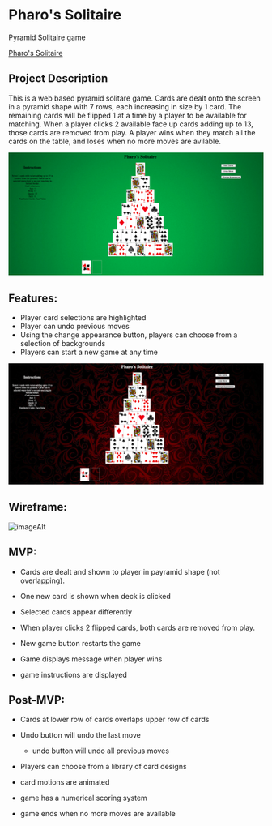 # Pharo's Solitaire
Pyramid Solitaire game

[Pharo's Solitaire](https://nickl72.github.io/Pyramid-Solitaire/ "A Pyramid Solitaire Game")

## Project Description

This is a web based pyramid solitare game. Cards are dealt onto the screen in a pyramid shape with 7 rows, each increasing in size by 1 card. The remaining cards will be flipped 1 at a time by a player to be available for matching. When a player clicks 2 available face up cards adding up to 13, those cards are removed from play. A player wins when they match all the cards on the table, and loses when no more moves are avilable.

![Standard Game Interface](./docs/standard_interface.png)

## Features:

* Player card selections are highlighted
* Player can undo previous moves
* Using the change appearance button, players can choose from a selection of backgrounds
* Players can start a new game at any time

![Selectable Game Interface](./docs/selected_interface.png)

## Wireframe:

![imageAlt](https://i.imgur.com/Kvf5eKl.png)

## MVP: 
- Cards are dealt and shown to player in payramid shape (not overlapping). 

- One new card is shown when deck is clicked

- Selected cards appear differently

- When player clicks 2 flipped cards, both cards are removed from play.

- New game button restarts the game

- Game displays message when player wins

- game instructions are displayed


## Post-MVP:

- Cards at lower row of cards overlaps upper row of cards

- Undo button will undo the last move

  * undo button will undo all previous moves

- Players can choose from a library of card designs

- card motions are animated

- game has a numerical scoring system

- game ends when no more moves are available


